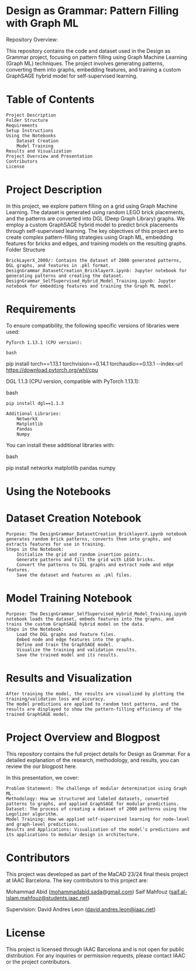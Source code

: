 # Design as Grammar: Pattern Filling with Graph ML

Repository Overview:

This repository contains the code and dataset used in the Design as Grammar project, focusing on pattern filling using Graph Machine Learning (Graph ML) techniques. The project involves generating patterns, converting them into graphs, embedding features, and training a custom GraphSAGE hybrid model for self-supervised learning.

# Table of Contents

    Project Description
    Folder Structure
    Requirements
    Setup Instructions
    Using the Notebooks
        Dataset Creation
        Model Training
    Results and Visualization
    Project Overview and Presentation
    Contributors
    License

# Project Description

In this project, we explore pattern filling on a grid using Graph Machine Learning. The dataset is generated using random LEGO brick placements, and the patterns are converted into DGL (Deep Graph Library) graphs. We employ a custom GraphSAGE hybrid model to predict brick placements through self-supervised learning. The key objectives of this project are to create complex pattern-filling strategies using Graph ML, embedding features for bricks and edges, and training models on the resulting graphs.
Folder Structure

    BrickLayerX_2000/: Contains the dataset of 2000 generated patterns, DGL graphs, and features in .pkl format.
    DesignGrammar_DatasetCreation_BricklayerX.ipynb: Jupyter notebook for generating patterns and creating the dataset.
    DesignGrammar_SelfSupervised_Hybrid_Model_Training.ipynb: Jupyter notebook for embedding features and training the Graph ML model.

# Requirements

To ensure compatibility, the following specific versions of libraries were used:

    PyTorch 1.13.1 (CPU version):

    bash

pip install torch==1.13.1 torchvision==0.14.1 torchaudio==0.13.1 --index-url https://download.pytorch.org/whl/cpu

DGL 1.1.3 (CPU version, compatible with PyTorch 1.13.1):

bash

    pip install dgl==1.1.3

    Additional Libraries:
        NetworkX
        Matplotlib
        Pandas
        Numpy

You can install these additional libraries with:

bash

pip install networkx matplotlib pandas numpy

# Using the Notebooks
# Dataset Creation Notebook

    Purpose: The DesignGrammar_DatasetCreation_BricklayerX.ipynb notebook generates random brick patterns, converts them into graphs, and extracts features for use in training.
    Steps in the Notebook:
        Initialize the grid and random insertion points.
        Generate patterns and fill the grid with LEGO bricks.
        Convert the patterns to DGL graphs and extract node and edge features.
        Save the dataset and features as .pkl files.

# Model Training Notebook

    Purpose: The DesignGrammar_SelfSupervised_Hybrid_Model_Training.ipynb notebook loads the dataset, embeds features into the graphs, and trains the custom GraphSAGE hybrid model on the data.
    Steps in the Notebook:
        Load the DGL graphs and feature files.
        Embed node and edge features into the graphs.
        Define and train the GraphSAGE model.
        Visualize the training and validation results.
        Save the trained model and its results.

# Results and Visualization

    After training the model, the results are visualized by plotting the training/validation loss and accuracy.
    The model predictions are applied to random test patterns, and the results are displayed to show the pattern-filling efficiency of the trained GraphSAGE model.

# Project Overview and Blogpost

This repository contains the full project details for Design as Grammar. For a detailed explanation of the research, methodology, and results, you can review the our blogpost here.

In this presentation, we cover:

    Problem Statement: The challenge of modular determination using Graph ML.
    Methodology: How we structured and labeled datasets, converted patterns to graphs, and applied GraphSAGE for modular predictions.
    Dataset: The process of creating a dataset of 2000 patterns using the Legolizer algorithm.
    Model Training: How we applied self-supervised learning for node-level and graph-level predictions.
    Results and Applications: Visualization of the model’s predictions and its applications to modular design in architecture.

# Contributors

This project was developed as part of the MaCAD 23/24 final thesis project at IAAC Barcelona. The key contributors to this project are:

Mohammad Abid (mohammadabid.sada@gmail.com)
Saif Mahfouz (saif.al-islam.mahfouz@students.iaac.net)

Supervision: David Andres Leon (david.andres.leon@iaac.net)

# License

This project is licensed through IAAC Barcelona and is not open for public distribution. For any inquiries or permission requests, please contact IAAC or the project contributors.
